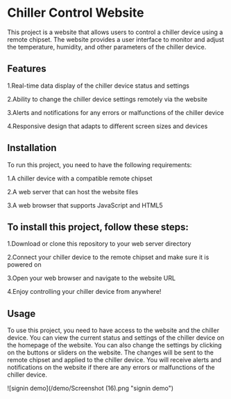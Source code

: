 # Chiller Control Website

This project is a website that allows users to control a chiller device using a remote chipset. The website provides a user interface to monitor and adjust the temperature, humidity, and other parameters of the chiller device.


## Features


1.Real-time data display of the chiller device status and settings

2.Ability to change the chiller device settings remotely via the website

3.Alerts and notifications for any errors or malfunctions of the chiller device

4.Responsive design that adapts to different screen sizes and devices


## Installation

To run this project, you need to have the following requirements:

1.A chiller device with a compatible remote chipset

2.A web server that can host the website files

3.A web browser that supports JavaScript and HTML5


## To install this project, follow these steps:

1.Download or clone this repository to your web server directory

2.Connect your chiller device to the remote chipset and make sure it is powered on

3.Open your web browser and navigate to the website URL

4.Enjoy controlling your chiller device from anywhere!


## Usage

To use this project, you need to have access to the website and the chiller device. You can view the current status and settings of the chiller device on the homepage of the website. You can also change the settings by clicking on the buttons or sliders on the website. The changes will be sent to the remote chipset and applied to the chiller device. You will receive alerts and notifications on the website if there are any errors or malfunctions of the chiller device.

![signin demo](/demo/Screenshot (16).png "signin demo")
